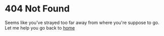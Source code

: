 <!--
[default]
title="Not Found - Lyrx"
-->
# 404 Not Found

Seems like you've strayed too far away from where you're suppose to go. Let me help you go back to [home](../home.md)
